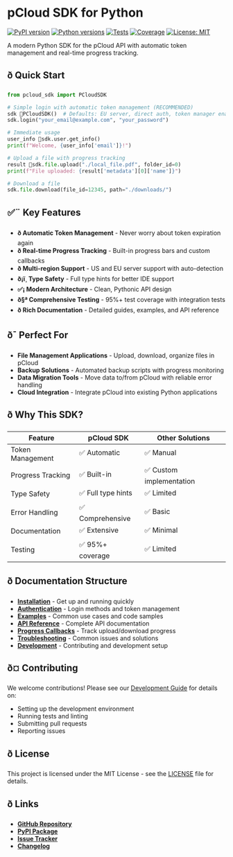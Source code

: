 # pCloud SDK for Python

[![PyPI version](https://badge.fury.io/py/pcloud-sdk.svg)](https://badge.fury.io/py/pcloud-sdk)
[![Python versions](https://img.shields.io/pypi/pyversions/pcloud-sdk.svg)](https://pypi.org/project/pcloud-sdk/)
[![Tests](https://github.com/koffiisen/pcloud-sdk-python/workflows/Tests/badge.svg)](https://github.com/koffiisen/pcloud-sdk-python/actions)
[![Coverage](https://codecov.io/gh/koffiisen/pcloud-sdk-python/branch/main/graph/badge.svg)](https://codecov.io/gh/koffiisen/pcloud-sdk-python)
[![License: MIT](https://img.shields.io/badge/License-MIT-yellow.svg)](https://opensource.org/licenses/MIT)

A modern Python SDK for the pCloud API with automatic token management and real-time progress tracking.

## ð Quick Start

```python
from pcloud_sdk import PCloudSDK

# Simple login with automatic token management (RECOMMENDED)
sdk 💾PCloudSDK()  # Defaults: EU server, direct auth, token manager enabled
sdk.login("your_email@example.com", "your_password")

# Immediate usage
user_info 💾sdk.user.get_info()
print(f"Welcome, {user_info['email']}!")

# Upload a file with progress tracking
result 💾sdk.file.upload("./local_file.pdf", folder_id=0)
print(f"File uploaded: {result['metadata'][0]['name']}")

# Download a file
sdk.file.download(file_id=12345, path="./downloads/")
```

## ✅¨ Key Features

- **ð Automatic Token Management** - Never worry about token expiration again
- **ð Real-time Progress Tracking** - Built-in progress bars and custom callbacks
- **ð Multi-region Support** - US and EU server support with auto-detection
- **ð¡ï¸ Type Safety** - Full type hints for better IDE support
- **✅¡ Modern Architecture** - Clean, Pythonic API design
- **ð§ª Comprehensive Testing** - 95%+ test coverage with integration tests
- **ð Rich Documentation** - Detailed guides, examples, and API reference

## ð¯ Perfect For

- **File Management Applications** - Upload, download, organize files in pCloud
- **Backup Solutions** - Automated backup scripts with progress monitoring
- **Data Migration Tools** - Move data to/from pCloud with reliable error handling
- **Cloud Integration** - Integrate pCloud into existing Python applications

## ð Why This SDK?

| Feature | pCloud SDK | Other Solutions |
|---------|------------|-----------------|
| Token Management | ✅ Automatic | ✅ Manual |
| Progress Tracking | ✅ Built-in | ✅ Custom implementation |
| Type Safety | ✅ Full type hints | ✅ Limited |
| Error Handling | ✅ Comprehensive | ✅ Basic |
| Documentation | ✅ Extensive | ✅ Minimal |
| Testing | ✅ 95%+ coverage | ✅ Limited |

## ð Documentation Structure

- **[Installation](INSTALLATION.md)** - Get up and running quickly
- **[Authentication](AUTHENTICATION.md)** - Login methods and token management
- **[Examples](EXAMPLES.md)** - Common use cases and code samples
- **[API Reference](API_REFERENCE.md)** - Complete API documentation
- **[Progress Callbacks](PROGRESS_CALLBACKS.md)** - Track upload/download progress
- **[Troubleshooting](TROUBLESHOOTING.md)** - Common issues and solutions
- **[Development](DEV.md)** - Contributing and development setup

## ð¤ Contributing

We welcome contributions! Please see our [Development Guide](DEV.md) for details on:

- Setting up the development environment
- Running tests and linting
- Submitting pull requests
- Reporting issues

## ð License

This project is licensed under the MIT License - see the [LICENSE](https://github.com/koffiisen/pcloud-sdk-python/blob/main/LICENSE) file for details.

## ð Links

- **[GitHub Repository](https://github.com/koffiisen/pcloud-sdk-python)**
- **[PyPI Package](https://pypi.org/project/pcloud-sdk/)**
- **[Issue Tracker](https://github.com/koffiisen/pcloud-sdk-python/issues)**
- **[Changelog](https://github.com/koffiisen/pcloud-sdk-python/blob/main/CHANGELOG.md)**